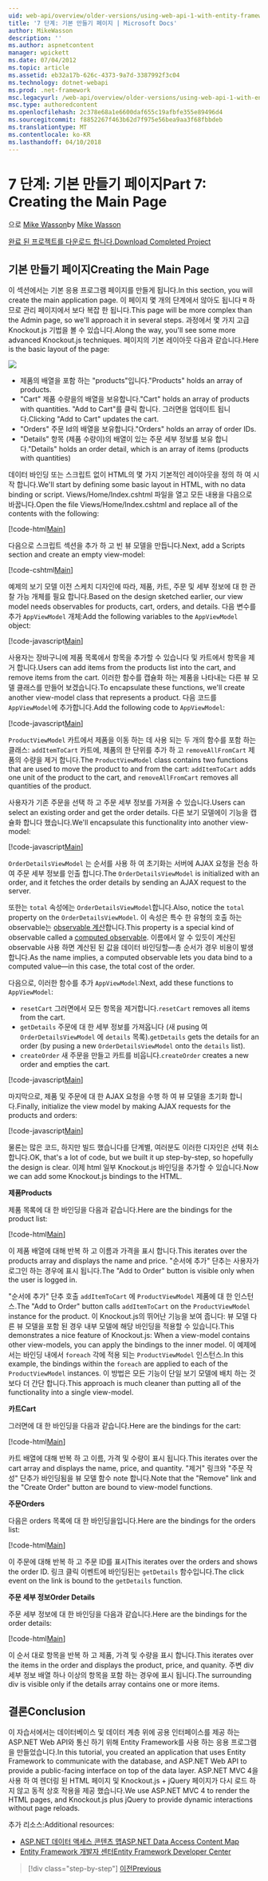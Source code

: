 ```yaml
---
uid: web-api/overview/older-versions/using-web-api-1-with-entity-framework-5/using-web-api-with-entity-framework-part-7
title: '7 단계: 기본 만들기 페이지 | Microsoft Docs'
author: MikeWasson
description: ''
ms.author: aspnetcontent
manager: wpickett
ms.date: 07/04/2012
ms.topic: article
ms.assetid: eb32a17b-626c-4373-9a7d-3387992f3c04
ms.technology: dotnet-webapi
ms.prod: .net-framework
msc.legacyurl: /web-api/overview/older-versions/using-web-api-1-with-entity-framework-5/using-web-api-with-entity-framework-part-7
msc.type: authoredcontent
ms.openlocfilehash: 2c378e68a1e6600daf655c19afbfe355e89496d4
ms.sourcegitcommit: f8852267f463b62d7f975e56bea9aa3f68fbbdeb
ms.translationtype: MT
ms.contentlocale: ko-KR
ms.lasthandoff: 04/10/2018
---
```

<a name="part-7-creating-the-main-page"></a><span data-ttu-id="1abdf-102">7 단계: 기본 만들기 페이지</span><span class="sxs-lookup"><span data-stu-id="1abdf-102">Part 7: Creating the Main Page</span></span>
====================
<span data-ttu-id="1abdf-103">으로 [Mike Wasson](https://github.com/MikeWasson)</span><span class="sxs-lookup"><span data-stu-id="1abdf-103">by [Mike Wasson](https://github.com/MikeWasson)</span></span>

[<span data-ttu-id="1abdf-104">완료 된 프로젝트를 다운로드 합니다.</span><span class="sxs-lookup"><span data-stu-id="1abdf-104">Download Completed Project</span></span>](http://code.msdn.microsoft.com/ASP-NET-Web-API-with-afa30545)

## <a name="creating-the-main-page"></a><span data-ttu-id="1abdf-105">기본 만들기 페이지</span><span class="sxs-lookup"><span data-stu-id="1abdf-105">Creating the Main Page</span></span>

<span data-ttu-id="1abdf-106">이 섹션에서는 기본 응용 프로그램 페이지를 만들게 됩니다.</span><span class="sxs-lookup"><span data-stu-id="1abdf-106">In this section, you will create the main application page.</span></span> <span data-ttu-id="1abdf-107">이 페이지 몇 개의 단계에서 않아도 됩니다 म 하므로 관리 페이지에서 보다 복잡 한 됩니다.</span><span class="sxs-lookup"><span data-stu-id="1abdf-107">This page will be more complex than the Admin page, so we'll approach it in several steps.</span></span> <span data-ttu-id="1abdf-108">과정에서 몇 가지 고급 Knockout.js 기법을 볼 수 있습니다.</span><span class="sxs-lookup"><span data-stu-id="1abdf-108">Along the way, you'll see some more advanced Knockout.js techniques.</span></span> <span data-ttu-id="1abdf-109">페이지의 기본 레이아웃 다음과 같습니다.</span><span class="sxs-lookup"><span data-stu-id="1abdf-109">Here is the basic layout of the page:</span></span>

![](using-web-api-with-entity-framework-part-7/_static/image1.png)

- <span data-ttu-id="1abdf-110">제품의 배열을 포함 하는 "products"입니다.</span><span class="sxs-lookup"><span data-stu-id="1abdf-110">"Products" holds an array of products.</span></span>
- <span data-ttu-id="1abdf-111">"Cart" 제품 수량을의 배열을 보유합니다.</span><span class="sxs-lookup"><span data-stu-id="1abdf-111">"Cart" holds an array of products with quantities.</span></span> <span data-ttu-id="1abdf-112">"Add to Cart"를 클릭 합니다. 그러면을 업데이트 됩니다.</span><span class="sxs-lookup"><span data-stu-id="1abdf-112">Clicking "Add to Cart" updates the cart.</span></span>
- <span data-ttu-id="1abdf-113">"Orders" 주문 Id의 배열을 보유합니다.</span><span class="sxs-lookup"><span data-stu-id="1abdf-113">"Orders" holds an array of order IDs.</span></span>
- <span data-ttu-id="1abdf-114">"Details" 항목 (제품 수량이)의 배열이 있는 주문 세부 정보를 보유 합니다.</span><span class="sxs-lookup"><span data-stu-id="1abdf-114">"Details" holds an order detail, which is an array of items (products with quantities)</span></span>

<span data-ttu-id="1abdf-115">데이터 바인딩 또는 스크립트 없이 HTML의 몇 가지 기본적인 레이아웃을 정의 하 여 시작 합니다.</span><span class="sxs-lookup"><span data-stu-id="1abdf-115">We'll start by defining some basic layout in HTML, with no data binding or script.</span></span> <span data-ttu-id="1abdf-116">Views/Home/Index.cshtml 파일을 열고 모든 내용을 다음으로 바꿉니다.</span><span class="sxs-lookup"><span data-stu-id="1abdf-116">Open the file Views/Home/Index.cshtml and replace all of the contents with the following:</span></span>

[!code-html[Main](using-web-api-with-entity-framework-part-7/samples/sample1.html)]

<span data-ttu-id="1abdf-117">다음으로 스크립트 섹션을 추가 하 고 빈 뷰 모델을 만듭니다.</span><span class="sxs-lookup"><span data-stu-id="1abdf-117">Next, add a Scripts section and create an empty view-model:</span></span>

[!code-cshtml[Main](using-web-api-with-entity-framework-part-7/samples/sample2.cshtml)]

<span data-ttu-id="1abdf-118">예제의 보기 모델 이전 스케치 디자인에 따라, 제품, 카트, 주문 및 세부 정보에 대 한 관찰 가능 개체를 필요 합니다.</span><span class="sxs-lookup"><span data-stu-id="1abdf-118">Based on the design sketched earlier, our view model needs observables for products, cart, orders, and details.</span></span> <span data-ttu-id="1abdf-119">다음 변수를 추가 `AppViewModel` 개체:</span><span class="sxs-lookup"><span data-stu-id="1abdf-119">Add the following variables to the `AppViewModel` object:</span></span>

[!code-javascript[Main](using-web-api-with-entity-framework-part-7/samples/sample3.js)]

<span data-ttu-id="1abdf-120">사용자는 장바구니에 제품 목록에서 항목을 추가할 수 있습니다 및 카트에서 항목을 제거 합니다.</span><span class="sxs-lookup"><span data-stu-id="1abdf-120">Users can add items from the products list into the cart, and remove items from the cart.</span></span> <span data-ttu-id="1abdf-121">이러한 함수를 캡슐화 하는 제품을 나타내는 다른 뷰 모델 클래스를 만들어 보겠습니다.</span><span class="sxs-lookup"><span data-stu-id="1abdf-121">To encapsulate these functions, we'll create another view-model class that represents a product.</span></span> <span data-ttu-id="1abdf-122">다음 코드를 `AppViewModel`에 추가합니다.</span><span class="sxs-lookup"><span data-stu-id="1abdf-122">Add the following code to `AppViewModel`:</span></span>

[!code-javascript[Main](using-web-api-with-entity-framework-part-7/samples/sample4.js?highlight=4)]

<span data-ttu-id="1abdf-123">`ProductViewModel` 카트에서 제품을 이동 하는 데 사용 되는 두 개의 함수를 포함 하는 클래스: `addItemToCart` 카트에, 제품의 한 단위를 추가 하 고 `removeAllFromCart` 제품의 수량을 제거 합니다.</span><span class="sxs-lookup"><span data-stu-id="1abdf-123">The `ProductViewModel` class contains two functions that are used to move the product to and from the cart: `addItemToCart` adds one unit of the product to the cart, and `removeAllFromCart` removes all quantities of the product.</span></span>

<span data-ttu-id="1abdf-124">사용자가 기존 주문을 선택 하 고 주문 세부 정보를 가져올 수 있습니다.</span><span class="sxs-lookup"><span data-stu-id="1abdf-124">Users can select an existing order and get the order details.</span></span> <span data-ttu-id="1abdf-125">다른 보기 모델에이 기능을 캡슐화 합니다 했습니다.</span><span class="sxs-lookup"><span data-stu-id="1abdf-125">We'll encapsulate this functionality into another view-model:</span></span>

[!code-javascript[Main](using-web-api-with-entity-framework-part-7/samples/sample5.js?highlight=4)]

<span data-ttu-id="1abdf-126">`OrderDetailsViewModel` 는 순서를 사용 하 여 초기화는 서버에 AJAX 요청을 전송 하 여 주문 세부 정보를 인출 합니다.</span><span class="sxs-lookup"><span data-stu-id="1abdf-126">The `OrderDetailsViewModel` is initialized with an order, and it fetches the order details by sending an AJAX request to the server.</span></span>

<span data-ttu-id="1abdf-127">또한는 `total` 속성에는 `OrderDetailsViewModel`합니다.</span><span class="sxs-lookup"><span data-stu-id="1abdf-127">Also, notice the `total` property on the `OrderDetailsViewModel`.</span></span> <span data-ttu-id="1abdf-128">이 속성은 특수 한 유형의 호출 하는 observable는 [observable 계산](http://knockoutjs.com/documentation/computedObservables.html)합니다.</span><span class="sxs-lookup"><span data-stu-id="1abdf-128">This property is a special kind of observable called a [computed observable](http://knockoutjs.com/documentation/computedObservables.html).</span></span> <span data-ttu-id="1abdf-129">이름에서 알 수 있듯이 계산된 observable 사용 하면 계산된 된 값을 데이터 바인딩할&#8212;총 순서가 경우 비용이 발생 합니다.</span><span class="sxs-lookup"><span data-stu-id="1abdf-129">As the name implies, a computed observable lets you data bind to a computed value&#8212;in this case, the total cost of the order.</span></span>

<span data-ttu-id="1abdf-130">다음으로, 이러한 함수를 추가 `AppViewModel`:</span><span class="sxs-lookup"><span data-stu-id="1abdf-130">Next, add these functions to `AppViewModel`:</span></span>

- <span data-ttu-id="1abdf-131">`resetCart` 그러면에서 모든 항목을 제거합니다.</span><span class="sxs-lookup"><span data-stu-id="1abdf-131">`resetCart` removes all items from the cart.</span></span>
- <span data-ttu-id="1abdf-132">`getDetails` 주문에 대 한 세부 정보를 가져옵니다 (새 pusing 여 `OrderDetailsViewModel` 에 `details` 목록).</span><span class="sxs-lookup"><span data-stu-id="1abdf-132">`getDetails` gets the details for an order (by pusing a new `OrderDetailsViewModel` onto the `details` list).</span></span>
- <span data-ttu-id="1abdf-133">`createOrder` 새 주문을 만들고 카트를 비웁니다.</span><span class="sxs-lookup"><span data-stu-id="1abdf-133">`createOrder` creates a new order and empties the cart.</span></span>


[!code-javascript[Main](using-web-api-with-entity-framework-part-7/samples/sample6.js?highlight=4)]

<span data-ttu-id="1abdf-134">마지막으로, 제품 및 주문에 대 한 AJAX 요청을 수행 하 여 뷰 모델을 초기화 합니다.</span><span class="sxs-lookup"><span data-stu-id="1abdf-134">Finally, initialize the view model by making AJAX requests for the products and orders:</span></span>

[!code-javascript[Main](using-web-api-with-entity-framework-part-7/samples/sample7.js)]

<span data-ttu-id="1abdf-135">물론는 많은 코드, 하지만 빌드 했습니다를 단계별, 여러분도 이러한 디자인은 선택 취소 합니다.</span><span class="sxs-lookup"><span data-stu-id="1abdf-135">OK, that's a lot of code, but we built it up step-by-step, so hopefully the design is clear.</span></span> <span data-ttu-id="1abdf-136">이제 html 일부 Knockout.js 바인딩을 추가할 수 있습니다.</span><span class="sxs-lookup"><span data-stu-id="1abdf-136">Now we can add some Knockout.js bindings to the HTML.</span></span>

<span data-ttu-id="1abdf-137">**제품**</span><span class="sxs-lookup"><span data-stu-id="1abdf-137">**Products**</span></span>

<span data-ttu-id="1abdf-138">제품 목록에 대 한 바인딩을 다음과 같습니다.</span><span class="sxs-lookup"><span data-stu-id="1abdf-138">Here are the bindings for the product list:</span></span>

[!code-html[Main](using-web-api-with-entity-framework-part-7/samples/sample8.html)]

<span data-ttu-id="1abdf-139">이 제품 배열에 대해 반복 하 고 이름과 가격을 표시 합니다.</span><span class="sxs-lookup"><span data-stu-id="1abdf-139">This iterates over the products array and displays the name and price.</span></span> <span data-ttu-id="1abdf-140">"순서에 추가" 단추는 사용자가 로그인 하는 경우에 표시 됩니다.</span><span class="sxs-lookup"><span data-stu-id="1abdf-140">The "Add to Order" button is visible only when the user is logged in.</span></span>

<span data-ttu-id="1abdf-141">"순서에 추가" 단추 호출 `addItemToCart` 에 `ProductViewModel` 제품에 대 한 인스턴스.</span><span class="sxs-lookup"><span data-stu-id="1abdf-141">The "Add to Order" button calls `addItemToCart` on the `ProductViewModel` instance for the product.</span></span> <span data-ttu-id="1abdf-142">이 Knockout.js의 뛰어난 기능을 보여 줍니다: 뷰 모델 다른 뷰 모델을 포함 된 경우 내부 모델에 해당 바인딩을 적용할 수 있습니다.</span><span class="sxs-lookup"><span data-stu-id="1abdf-142">This demonstrates a nice feature of Knockout.js: When a view-model contains other view-models, you can apply the bindings to the inner model.</span></span> <span data-ttu-id="1abdf-143">이 예제에서는 바인딩 내에서 `foreach` 각에 적용 되는 `ProductViewModel` 인스턴스.</span><span class="sxs-lookup"><span data-stu-id="1abdf-143">In this example, the bindings within the `foreach` are applied to each of the `ProductViewModel` instances.</span></span> <span data-ttu-id="1abdf-144">이 방법은 모든 기능이 단일 보기 모델에 배치 하는 것 보다 더 간단 합니다.</span><span class="sxs-lookup"><span data-stu-id="1abdf-144">This approach is much cleaner than putting all of the functionality into a single view-model.</span></span>

<span data-ttu-id="1abdf-145">**카트**</span><span class="sxs-lookup"><span data-stu-id="1abdf-145">**Cart**</span></span>

<span data-ttu-id="1abdf-146">그러면에 대 한 바인딩을 다음과 같습니다.</span><span class="sxs-lookup"><span data-stu-id="1abdf-146">Here are the bindings for the cart:</span></span>

[!code-html[Main](using-web-api-with-entity-framework-part-7/samples/sample9.html)]

<span data-ttu-id="1abdf-147">카트 배열에 대해 반복 하 고 이름, 가격 및 수량이 표시 됩니다.</span><span class="sxs-lookup"><span data-stu-id="1abdf-147">This iterates over the cart array and displays the name, price, and quantity.</span></span> <span data-ttu-id="1abdf-148">"제거" 링크와 "주문 작성" 단추가 바인딩됨을 뷰 모델 함수 note 합니다.</span><span class="sxs-lookup"><span data-stu-id="1abdf-148">Note that the "Remove" link and the "Create Order" button are bound to view-model functions.</span></span>

<span data-ttu-id="1abdf-149">**주문**</span><span class="sxs-lookup"><span data-stu-id="1abdf-149">**Orders**</span></span>

<span data-ttu-id="1abdf-150">다음은 orders 목록에 대 한 바인딩을입니다.</span><span class="sxs-lookup"><span data-stu-id="1abdf-150">Here are the bindings for the orders list:</span></span>

[!code-html[Main](using-web-api-with-entity-framework-part-7/samples/sample10.html)]

<span data-ttu-id="1abdf-151">이 주문에 대해 반복 하 고 주문 ID를 표시</span><span class="sxs-lookup"><span data-stu-id="1abdf-151">This iterates over the orders and shows the order ID.</span></span> <span data-ttu-id="1abdf-152">링크 클릭 이벤트에 바인딩된는 `getDetails` 함수입니다.</span><span class="sxs-lookup"><span data-stu-id="1abdf-152">The click event on the link is bound to the `getDetails` function.</span></span>

<span data-ttu-id="1abdf-153">**주문 세부 정보**</span><span class="sxs-lookup"><span data-stu-id="1abdf-153">**Order Details**</span></span>

<span data-ttu-id="1abdf-154">주문 세부 정보에 대 한 바인딩을 다음과 같습니다.</span><span class="sxs-lookup"><span data-stu-id="1abdf-154">Here are the bindings for the order details:</span></span>

[!code-html[Main](using-web-api-with-entity-framework-part-7/samples/sample11.html)]

<span data-ttu-id="1abdf-155">이 순서 대로 항목을 반복 하 고 제품, 가격 및 수량을 표시 합니다.</span><span class="sxs-lookup"><span data-stu-id="1abdf-155">This iterates over the items in the order and displays the product, price, and quanity.</span></span> <span data-ttu-id="1abdf-156">주변 div 세부 정보 배열 하나 이상의 항목을 포함 하는 경우에 표시 됩니다.</span><span class="sxs-lookup"><span data-stu-id="1abdf-156">The surrounding div is visible only if the details array contains one or more items.</span></span>

## <a name="conclusion"></a><span data-ttu-id="1abdf-157">결론</span><span class="sxs-lookup"><span data-stu-id="1abdf-157">Conclusion</span></span>

<span data-ttu-id="1abdf-158">이 자습서에서는 데이터베이스 및 데이터 계층 위에 공용 인터페이스를 제공 하는 ASP.NET Web API와 통신 하기 위해 Entity Framework를 사용 하는 응용 프로그램을 만들었습니다.</span><span class="sxs-lookup"><span data-stu-id="1abdf-158">In this tutorial, you created an application that uses Entity Framework to communicate with the database, and ASP.NET Web API to provide a public-facing interface on top of the data layer.</span></span> <span data-ttu-id="1abdf-159">ASP.NET MVC 4을 사용 하 여 렌더링 된 HTML 페이지 및 Knockout.js + jQuery 페이지가 다시 로드 하지 않고 동적 상호 작용을 제공 했습니다.</span><span class="sxs-lookup"><span data-stu-id="1abdf-159">We use ASP.NET MVC 4 to render the HTML pages, and Knockout.js plus jQuery to provide dynamic interactions without page reloads.</span></span>

<span data-ttu-id="1abdf-160">추가 리소스:</span><span class="sxs-lookup"><span data-stu-id="1abdf-160">Additional resources:</span></span>

- [<span data-ttu-id="1abdf-161">ASP.NET 데이터 액세스 콘텐츠 맵</span><span class="sxs-lookup"><span data-stu-id="1abdf-161">ASP.NET Data Access Content Map</span></span>](https://msdn.microsoft.com/library/6759sth4.aspx)
- [<span data-ttu-id="1abdf-162">Entity Framework 개발자 센터</span><span class="sxs-lookup"><span data-stu-id="1abdf-162">Entity Framework Developer Center</span></span>](https://msdn.microsoft.com/data/ef)

> [!div class="step-by-step"]
> [<span data-ttu-id="1abdf-163">이전</span><span class="sxs-lookup"><span data-stu-id="1abdf-163">Previous</span></span>](using-web-api-with-entity-framework-part-6.md)
